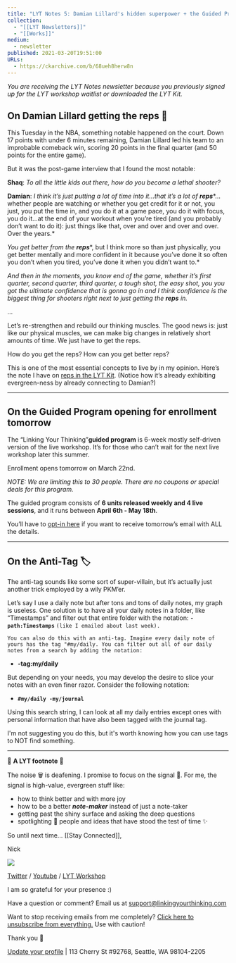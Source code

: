 ```yaml
---
title: "LYT Notes 5: Damian Lillard's hidden superpower + the Guided Program + Anti-tags"
collection:
  - "[[LYT Newsletters]]"
  - "[[Works]]"
medium:
  - newsletter
published: 2021-03-20T19:51:00
URLs:
  - https://ckarchive.com/b/68ueh8herw8n
---
```


*You are receiving the LYT Notes newsletter because you previously signed up for the LYT workshop waitlist or downloaded the LYT Kit.*

## **On Damian Lillard getting the reps 🏀**

This Tuesday in the NBA, something notable happened on the court. Down 17 points with under 6 minutes remaining, Damian Lillard led his team to an improbable comeback win, scoring 20 points in the final quarter (and 50 points for the entire game).

But it was the post-game interview that I found the most notable:

**Shaq**: *To all the little kids out there, how do you become a lethal shooter?*

**Damian**: *I think it’s just putting a lot of time into it…that it’s a lot of* ***reps****…whether people are watching or whether you get credit for it or not, you just, you put the time in, and you do it at a game pace, you do it with focus, you do it…at the end of your workout when you’re tired (and you probably don’t want to do it): just things like that, over and over and over and over. Over the years.*

*You get better from the* ***reps****, but I think more so than just physically, you get better mentally and more confident in it because you’ve done it so often you don’t when you tired, you’ve done it when you didn’t want to.*

*And then in the moments, you know end of the game, whether it’s first quarter, second quarter, third quarter, a tough shot, the easy shot, you you got the ultimate confidence that is gonna go in and I think confidence is the biggest thing for shooters right next to just getting the* ***reps*** *in.*

…

Let’s re-strengthen and rebuild our thinking muscles. The good news is: just like our physical muscles, we can make big changes in relatively short amounts of time. We just have to get the reps.

How do you get the reps? How can you get better reps?

This is one of the most essential concepts to live by in my opinion. Here’s the note I have on [reps in the LYT Kit](https://publish.obsidian.md/lyt-kit/Reps). (Notice how it’s already exhibiting evergreen-ness by already connecting to Damian?)

---

## **On the Guided Program opening for enrollment tomorrow**

The “Linking Your Thinking”**guided program** is 6-week mostly self-driven version of the live workshop. It’s for those who can’t wait for the next live workshop later this summer.

Enrollment opens tomorrow on March 22nd.

*NOTE: We are limiting this to 30 people. There are no coupons or special deals for this program.*

The guided program consists of **6 units released weekly and 4 live sessions**, and it runs between **April 6th - May 18th**.

You’ll have to [opt-in here](https://publish.obsidian.md/lyt-kit/Email+Thanks) if you want to receive tomorrow’s email with ALL the details.

---

## **On the Anti-Tag 🏷**

The anti-tag sounds like some sort of super-villain, but it’s actually just another trick employed by a wily PKM’er.

Let’s say I use a daily note but after tons and tons of daily notes, my graph is useless. One solution is to have all your daily notes in a folder, like “Timestamps” and filter out that entire folder with the notation: **`-path:Timestamps`** `(like I emailed about last week).`

`You can also do this with an anti-tag. Imagine every daily note of yours has the tag "#my/daily. You can filter out all of our daily notes from a search by adding the notation:`

* **-tag:my/daily**

But depending on your needs, you may develop the desire to slice your notes with an even finer razor. Consider the following notation:

* **`#my/daily -my/journal`**

Using this search string, I can look at all my daily entries except ones with personal information that have also been tagged with the journal tag.

I'm not suggesting you do this, but it's worth knowing how you can use tags to NOT find something.

---

👣 **A LYT footnote** 🎵

The noise 🗑 is deafening. I promise to focus on the signal 🌿. For me, the signal is high-value, evergreen stuff like:

* how to think better and with more joy
* how to be a better ***note-maker*** instead of just a note-taker
* getting past the shiny surface and asking the deep questions
* spotlighting 🔦 people and ideas that have stood the test of time ✨

So until next time… [[Stay Connected]],

Nick

![](https://embed.filekitcdn.com/e/dv87Nny89souiCFyZqnEgh/t5xLoqQjMXTWs4akdeAMSG/email)

[Twitter](https://twitter.com/NickMilo) / [Youtube](https://www.youtube.com/channel/UC85D7ERwhke7wVqskV_DZUA) / [LYT Workshop](https://www.linkingyourthinking.com/)

I am so grateful for your presence :)

Have a question or comment? Email us at
[support@linkingyourthinking.com](mailto:support@linkingyourthinking.com)

Want to stop receiving emails from me completely? [Click here to unsubscribe from everything.](https://preview.convertkit-mail2.com/unsubscribe) Use with caution!

Thank you 🙏

[Update your profile](https://preview.convertkit-mail2.com/preferences) | 113 Cherry St #92768, Seattle, WA 98104-2205

